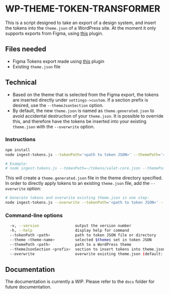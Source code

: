 # WP-THEME-TOKEN-TRANSFORMER

This is a script designed to take an export of a design system, and insert the tokens into the `theme.json` of a WordPress site. At the moment it only supports exports from Figma, using [this](https://www.figma.com/community/plugin/843461159747178978) plugin.

## Files needed

- Figma Tokens export made using [this](https://www.figma.com/community/plugin/843461159747178978) plugin
- Existing `theme.json` file

## Technical

* Based on the theme that is selected from the Figma export, the tokens are inserted directly under `settings->custom`. If a section prefix is desired, use the `--themeJsonSection` option.
* By default, the new `theme.json` is named as `theme.generated.json` to avoid accidental destruction of your `theme.json`. It is possible to override this, and therefore have the tokens be inserted into your existing `theme.json` with the `--overwrite` option.

### Instructions

```bash
npm install
node ingest-tokens.js --tokenPath='<path to token JSON>' --themePath='<path to theme directory>' --theme='<theme name set in token JSON>'

# Example:
# node ingest-tokens.js --tokenPath=~/tokens/valet-core.json --themePath=~/vip-go-skeleton/themes/valet/ --theme=wpvip
```

This will create a `theme.generated.json` file in the theme directory specified. In order to directly apply tokens to an existing `theme.json` file, add the `--overwrite` option:

```bash
# Generate tokens and overwrite existing theme.json in one step:
node ingest-tokens.js --overwrite --tokenPath='<path to token JSON>' --themePath='<path to theme directory>' --theme='<theme name set in token JSON>'
```

### Command-line options

```bash
  -v, --version                output the version number
  -h, --help                   display help for command
  --tokenPath <path>           path to token JSON file or directory
  --theme <theme-name>         selected $themes set in token JSON
  --themePath <path>           path to a WordPress theme
  --themeJsonSection <prefix>  section to insert tokens into theme.json->settings->custom (default: "")
  --overwrite                  overwrite existing theme.json (default: false)
```

## Documentation

The documentation is currently a WIP. Please refer to the `docs` folder for future documentation.